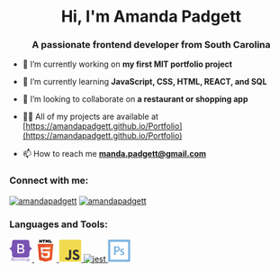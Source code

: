 <h1 align="center">Hi, I'm Amanda Padgett</h1>
<h3 align="center">A passionate frontend developer from South Carolina</h3>

- 🔭 I’m currently working on **my first MIT portfolio project**

- 🌱 I’m currently learning **JavaScript, CSS, HTML, REACT, and SQL**

- 👯 I’m looking to collaborate on **a restaurant or shopping app**

- 👨‍💻 All of my projects are available at [https://amandapadgett.github.io/Portfolio](https://amandapadgett.github.io/Portfolio)

- 📫 How to reach me **manda.padgett@gmail.com**

<h3 align="left">Connect with me:</h3>
<p align="left">
<a href="https://linkedin.com/in/amandapadgett" target="blank"><img align="center" src="https://raw.githubusercontent.com/rahuldkjain/github-profile-readme-generator/master/src/images/icons/Social/linked-in-alt.svg" alt="amandapadgett" height="30" width="40" /></a>
<a href="https://codesandbox.com/amandapadgett" target="blank"><img align="center" src="https://raw.githubusercontent.com/rahuldkjain/github-profile-readme-generator/master/src/images/icons/Social/codesandbox.svg" alt="amandapadgett" height="30" width="40" /></a>
</p>

<h3 align="left">Languages and Tools:</h3>
<p align="left"> <a href="https://getbootstrap.com" target="_blank" rel="noreferrer"> <img src="https://raw.githubusercontent.com/devicons/devicon/master/icons/bootstrap/bootstrap-plain-wordmark.svg" alt="bootstrap" width="40" height="40"/> </a> <a href="https://www.w3.org/html/" target="_blank" rel="noreferrer"> <img src="https://raw.githubusercontent.com/devicons/devicon/master/icons/html5/html5-original-wordmark.svg" alt="html5" width="40" height="40"/> </a> <a href="https://developer.mozilla.org/en-US/docs/Web/JavaScript" target="_blank" rel="noreferrer"> <img src="https://raw.githubusercontent.com/devicons/devicon/master/icons/javascript/javascript-original.svg" alt="javascript" width="40" height="40"/> </a> <a href="https://jestjs.io" target="_blank" rel="noreferrer"> <img src="https://www.vectorlogo.zone/logos/jestjsio/jestjsio-icon.svg" alt="jest" width="40" height="40"/> </a> <a href="https://www.photoshop.com/en" target="_blank" rel="noreferrer"> <img src="https://raw.githubusercontent.com/devicons/devicon/master/icons/photoshop/photoshop-line.svg" alt="photoshop" width="40" height="40"/> </a> </p>
